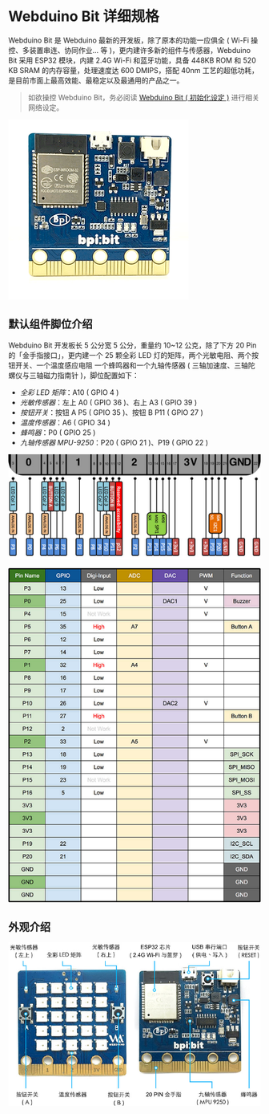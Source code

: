 # Webduino Bit 详细规格

Webduino Bit 是 Webduino 最新的开发板，除了原本的功能一应俱全 ( Wi-Fi 操控、多装置串连、协同作业... 等 )，更内建许多新的组件与传感器，Webduino Bit 采用 ESP32 模块，内建 2.4G Wi-Fi 和蓝牙功能，具备 448KB ROM 和 520 KB SRAM 的内存容量，处理速度达 600 DMIPS，搭配 40nm 工艺的超低功耗，是目前市面上最高效能、最稳定以及最通用的产品之一。

> 如欲操控 Webduino Bit，务必阅读 [Webduino Bit ( 初始化设定 )](setting.html#_top) 进行相关网络设定。

![](img/tutorials/zh_cn/detail-03.gif)

## 默认组件脚位介绍

Webduino Bit 开发板长 5 公分宽 5 公分，重量约 10~12 公克，除了下方 20 Pin 的「金手指接口」，更内建一个 25 颗全彩 LED 灯的矩阵，两个光敏电阻、两个按钮开关、一个温度感应电阻 一个蜂鸣器和一个九轴传感器 ( 三轴加速度、三轴陀螺仪与三轴磁力指南针 )，脚位配置如下：

- *全彩 LED 矩阵*：A10 ( GPIO 4 )
- *光敏传感器*：左上 A0 ( GPIO 36 )、右上 A3 ( GPIO 39 )
- *按钮开关*：按钮 A P5 ( GPIO 35 )、按钮 B P11 ( GPIO 27 )
- *温度传感器*：A6 ( GPIO 34 )
- *蜂鸣器*：P0 ( GPIO 25 )
- *九轴传感器 MPU-9250*：P20 ( GPIO 21 )、P19 ( GPIO 22 )

![](img/tutorials/zh_cn/detail-05.jpg)

![](img/tutorials/zh_cn/detail-04.jpg)

## 外观介绍

![](img/tutorials/zh_cn/detail-01.jpg)
